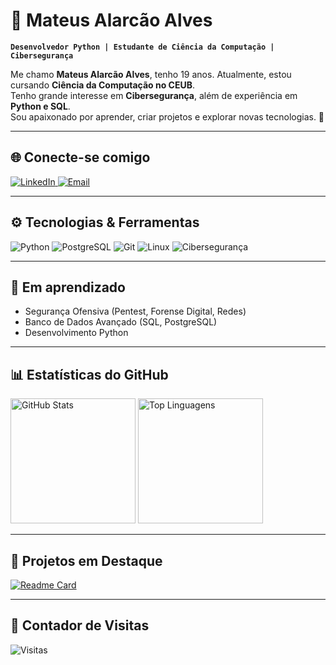 # 🤖 Mateus Alarcão Alves

**`Desenvolvedor Python | Estudante de Ciência da Computação | Cibersegurança`**

Me chamo **Mateus Alarcão Alves**, tenho 19 anos. Atualmente, estou cursando **Ciência da Computação no CEUB**.  
Tenho grande interesse em **Cibersegurança**, além de experiência em **Python e SQL**.  
Sou apaixonado por aprender, criar projetos e explorar novas tecnologias. 🚀

---

## 🌐 Conecte-se comigo

<p align="left">
  <a href="https://www.linkedin.com/in/alarcao-alves10/" target="_blank">
    <img src="https://img.shields.io/badge/LinkedIn-Connect-0A66C2?style=for-the-badge&logo=linkedin&logoColor=white" alt="LinkedIn"/>
  </a>
  <a href="mailto:mateusalves0754@gmail.com" target="_blank">
    <img src="https://img.shields.io/badge/Email-Send-FF6F61?style=for-the-badge&logo=gmail&logoColor=white" alt="Email"/>
  </a>
</p>

---

## ⚙️ Tecnologias & Ferramentas

![Python](https://img.shields.io/badge/Python-3776AB?style=for-the-badge&logo=python&logoColor=white)
![PostgreSQL](https://img.shields.io/badge/PostgreSQL-316192?style=for-the-badge&logo=postgresql&logoColor=white)
![Git](https://img.shields.io/badge/Git-F05032?style=for-the-badge&logo=git&logoColor=white)
![Linux](https://img.shields.io/badge/Linux-FCC624?style=for-the-badge&logo=linux&logoColor=black)
![Cibersegurança](https://img.shields.io/badge/CyberSecurity-2F4F4F?style=for-the-badge&logo=hackaday&logoColor=white)

---

## 🎯 Em aprendizado

- Segurança Ofensiva (Pentest, Forense Digital, Redes)
- Banco de Dados Avançado (SQL, PostgreSQL)
- Desenvolvimento Python

---

## 📊 Estatísticas do GitHub

<p align="left">
  <img 
    alt="GitHub Stats" 
    height="200" 
    src="https://github-readme-stats.vercel.app/api?username=mateus-alarcao&show_icons=true&theme=tokyonight&locale=pt-br" 
  />
  <img 
    alt="Top Linguagens" 
    height="200" 
    src="https://github-readme-stats.vercel.app/api/top-langs/?username=mateus-alarcao&theme=tokyonight&layout=compact&custom_title=Tecnologias&langs_count=9" 
  />
</p>

---

## 🚀 Projetos em Destaque

[![Readme Card](https://github-readme-stats.vercel.app/api/pin/?username=mateus-alarcao&repo=USP---Ciencia-da-Computacao-com-Python&theme=tokyonight)](https://github.com/mateus-alarcao/USP---Ciencia-da-Computacao-com-Python)

---

## 👀 Contador de Visitas

![Visitas](https://komarev.com/ghpvc/?username=mateus-alarcao&color=blue&style=for-the-badge)

